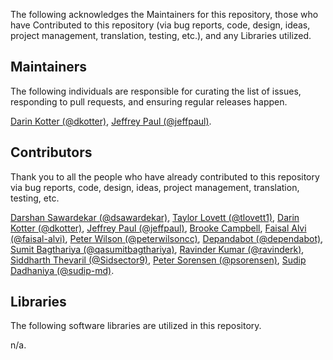 The following acknowledges the Maintainers for this repository, those who have Contributed to this repository (via bug reports, code, design, ideas, project management, translation, testing, etc.), and any Libraries utilized.

## Maintainers

The following individuals are responsible for curating the list of issues, responding to pull requests, and ensuring regular releases happen.

[Darin Kotter (@dkotter)](https://github.com/dkotter), [Jeffrey Paul (@jeffpaul)](https://github.com/jeffpaul).

## Contributors

Thank you to all the people who have already contributed to this repository via bug reports, code, design, ideas, project management, translation, testing, etc.

[Darshan Sawardekar (@dsawardekar)](https://github.com/dsawardekar), [Taylor Lovett (@tlovett1)](https://github.com/tlovett1), [Darin Kotter (@dkotter)](https://github.com/dkotter), [Jeffrey Paul (@jeffpaul)](https://github.com/jeffpaul), [Brooke Campbell](https://www.linkedin.com/in/brookecampbelldesign/), [Faisal Alvi (@faisal-alvi)](https://github.com/faisal-alvi), [Peter Wilson (@peterwilsoncc)](https://github.com/peterwilsoncc), [Depandabot (@dependabot)](https://github.com/apps/dependabot), [Sumit Bagthariya (@qasumitbagthariya)](https://github.com/qasumitbagthariya), [Ravinder Kumar (@ravinderk)](https://github.com/ravinderk), [Siddharth Thevaril (@Sidsector9)](https://github.com/Sidsector9), [Peter Sorensen (@psorensen)](https://github.com/psorensen), [Sudip Dadhaniya (@sudip-md)](https://github.com/sudip-md).

## Libraries

The following software libraries are utilized in this repository.

n/a.
